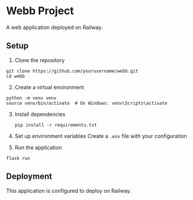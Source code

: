 # Webb Project

A web application deployed on Railway.

## Setup

1. Clone the repository
```
git clone https://github.com/yourusername/webb.git
cd webb
```

2. Create a virtual environment
```
python -m venv venv
source venv/bin/activate  # On Windows: venv\Scripts\activate
```

3. Install dependencies
   ```
   pip install -r requirements.txt
   ```

4. Set up environment variables
Create a `.env` file with your configuration

5. Run the application
```
flask run
```

## Deployment

This application is configured to deploy on Railway. 